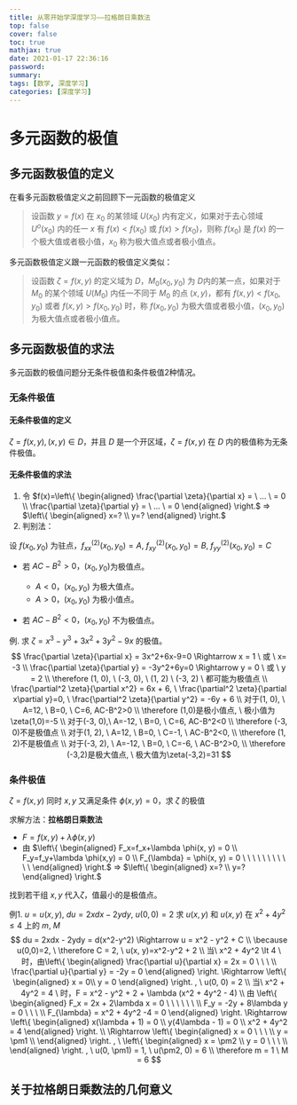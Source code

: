 ```yaml
---
title: 从零开始学深度学习——拉格朗日乘数法
top: false
cover: false
toc: true
mathjax: true
date: 2021-01-17 22:36:16
password:
summary:
tags: [数学, 深度学习]
categories: [深度学习]
---
```




# 多元函数的极值

## 多元函数极值的定义

在看多元函数极值定义之前回顾下一元函数的极值定义

> 设函数 $y=f(x)$ 在 $x_0$ 的某领域 $U(x_0)$ 内有定义，如果对于去心领域 $U^o(x_0)$ 内的任一 $x$ 有 $f(x) \lt f(x_0)$ 或 $f(x) \gt f(x_0)$，则称 $f(x_0)$ 是 $f(x)$ 的一个极大值或者极小值，$x_0$ 称为极大值点或者极小值点。



多元函数极值定义跟一元函数的极值定义类似：

> 设函数 $\zeta = f(x, y)$ 的定义域为 $D$，$M_0(x_0, y_0)$ 为 $D$内的某一点，如果对于 $M_0$ 的某个领域 $U(M_0)$ 内任一不同于 $M_0$ 的点 $(x, y)$，都有 $f(x, y) < f(x_0, y_0)$ 或者 $f(x, y) > f(x_0, y_0)$ 时，称 $f(x_0, y_0)$ 为极大值或者极小值，$(x_0, y_0)$ 为极大值点或者极小值点。



## 多元函数极值的求法

多元函数的极值问题分无条件极值和条件极值2种情况。



### 无条件极值

#### 无条件极值的定义

$\zeta=f(x, y), (x, y)\in D$，并且 $D$ 是一个开区域，$\zeta=f(x, y)$ 在 $D$ 内的极值称为无条件极值。



#### 无条件极值的求法

1. 令 $f(x)=\left\{ \begin{aligned} \frac{\partial \zeta}{\partial x} = \ ... \ = 0 \\ \frac{\partial \zeta}{\partial y} = \ ... \ = 0 \end{aligned} \right.$  $\Longrightarrow$  $\left\{ \begin{aligned} x=? \\ y=? \end{aligned} \right.$
2. 判别法：

设 $f(x_0, y_0)$ 为驻点，$f^{(2)}_{xx}(x_0, y_0)=A, \ f^{(2)}_{xy}(x_0, y_0)=B, \ f^{(2)}_{yy}(x_0, y_0)=C$ 

* 若 $AC-B^2 > 0，(x_0, y_0)$为极值点。
    * $A < 0，(x_0, y_0)$ 为极大值点。
    * $A > 0， (x_0, y_0)$ 为极小值点。

* 若 $AC - B^2 < 0，(x_0, y_0)$ 不为极值点。



例. 求 $\zeta=x^3-y^3+3x^2+3y^2-9x$ 的极值。
$$
\frac{\partial \zeta}{\partial x} = 3x^2+6x-9=0 \Rightarrow x = 1 \ 或 \ x= -3 \\
\frac{\partial \zeta}{\partial y} = -3y^2+6y=0 \Rightarrow y = 0 \ 或 \ y =  2 \\
\therefore (1, 0), \ (-3, 0), \ (1, 2) \ (-3, 2) \ 都可能为极值点 \\
\frac{\partial^2 \zeta}{\partial x^2} = 6x + 6, \ \frac{\partial^2 \zeta}{\partial x\partial y}=0, \ \frac{\partial^2 \zeta}{\partial y^2} = -6y + 6 \\
对于(1, 0), \ A=12, \ B=0, \ C=6, AC-B^2>0 \\ 
\therefore (1,0)是极小值点, \ 极小值为\zeta(1,0)=-5 \\
对于(-3, 0),\ A=-12, \ B=0, \ C=6, AC-B^2<0 \\ 
\therefore (-3, 0)不是极值点 \\
对于(1, 2), \ A=12, \ B=0, \ C=-1, \ AC-B^2<0, \\
\therefore (1, 2)不是极值点 \\
对于(-3, 2), \ A=-12, \ B=0, \ C=-6, \ AC-B^2>0, \\
\therefore (-3,2)是极大值点, \ 极大值为\zeta(-3,2)=31
$$


### 条件极值

$\zeta=f(x,y)$ 同时 $x,y$ 又满足条件 $\phi(x,y)=0$，求 $\zeta$ 的极值

求解方法：**拉格朗日乘数法**

* $F=f(x,y)+\lambda \phi(x, y)$
* 由 $\left\{ \begin{aligned} F_x=f_x+\lambda \phi(x, y) = 0 \\ F_y=f_y+\lambda \phi(x,y) = 0 \\ F_{\lambda} = \phi(x, y) = 0 \ \ \ \ \ \ \ \ \ \ \ \end{aligned} \right.$   $\Longrightarrow$ $\left\{ \begin{aligned} x=? \\ y=? \end{aligned} \right.$

找到若干组 $x,y$ 代入$\zeta$，值最小的是极值点。



例1. $u=u(x, y),\ du=2xdx-2ydy,\ u(0,0)=2$ 求 $u(x, y)$ 和 $u(x,y)$ 在 $x^2+4y^2\leq 4$ 上的 $m,\ M$
$$
du = 2xdx - 2ydy = d(x^2-y^2) \Rightarrow u = x^2 - y^2 + C \\
\because u(0,0)=2, \ \therefore C = 2, \ u(x, y)=x^2-y^2 + 2 \\
当\ x^2 + 4y^2 \lt 4 \ 时，由\left\{ \begin{aligned} \frac{\partial u}{\partial x} = 2x = 0 \ \ \ \\ \frac{\partial u}{\partial y} = -2y = 0 \end{aligned} \right. \Rightarrow \left\{ \begin{aligned} x = 0\\ y = 0 \end{aligned} \right. , \ u(0, 0) = 2 \\
当\ x^2 + 4y^2 = 4 \ 时，F = x^2 - y^2 + 2 + \lambda (x^2 + 4y^2 - 4) \\
由 \left\{ \begin{aligned} F_x = 2x + 2\lambda x = 0 \ \ \ \ \ \ \\ F_y = -2y + 8\lambda y = 0 \ \ \  \\ F_{\lambda} = x^2 + 4y^2 -4 = 0 \end{aligned} \right. \Rightarrow \left\{ \begin{aligned} x(\lambda + 1) = 0 \\ y(4\lambda - 1) = 0 \\ x^2 + 4y^2 = 4 \end{aligned} \right. \\
\Rightarrow \left\{ \begin{aligned} x = 0 \ \ \ \\ y = \pm1 \\  \end{aligned} \right. , \ \left\{ \begin{aligned} x = \pm2 \\ y = 0 \ \ \ \\  \end{aligned} \right. , \ u(0, \pm1) = 1, \ u(\pm2, 0) = 6 \\
\therefore m = 1 \ M = 6
$$


 ## 关于拉格朗日乘数法的几何意义



